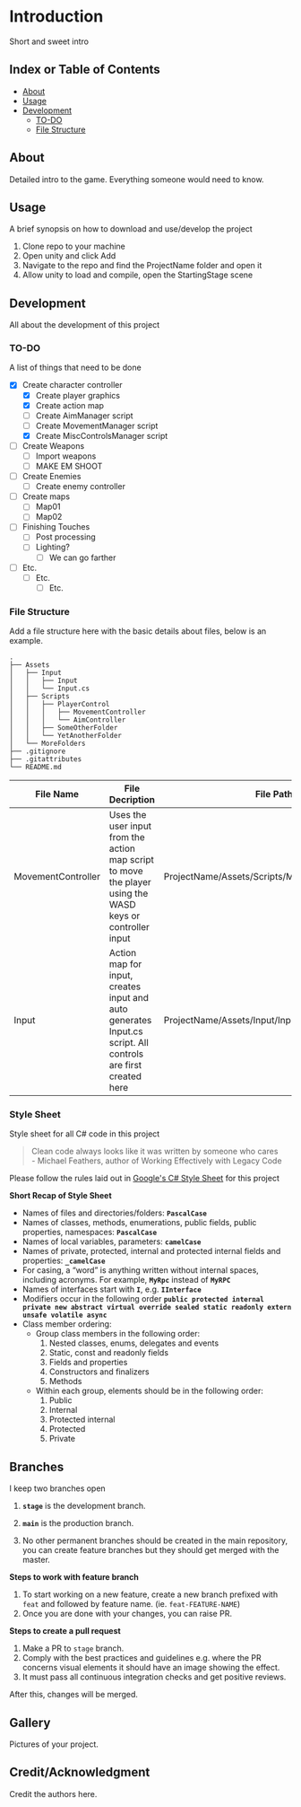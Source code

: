 # Introduction
Short and sweet intro

## Index or Table of Contents
- [About](#about)
- [Usage](#usage)
- [Development](#development)
  - [TO-DO](#to-do)
  - [File Structure](#file-structure)

## About
Detailed intro to the game. Everything someone would need to know.

## Usage
A brief synopsis on how to download and use/develop the project
1. Clone repo to your machine
2. Open unity and click Add
3. Navigate to the repo and find the ProjectName folder and open it
4. Allow unity to load and compile, open the StartingStage scene 

## Development
All about the development of this project

### TO-DO
A list of things that need to be done
- [x] Create character controller
  - [x] Create player graphics
  - [x] Create action map
  - [ ] Create AimManager script
  - [ ] Create MovementManager script
  - [x] Create MiscControlsManager script
- [ ] Create Weapons
  - [ ] Import weapons
  - [ ] MAKE EM SHOOT
- [ ] Create Enemies
  - [ ] Create enemy controller
- [ ] Create maps
  - [ ] Map01
  - [ ] Map02
- [ ] Finishing Touches
  - [ ] Post processing
  - [ ] Lighting?
    - [ ] We can go farther
- [ ] Etc.
  - [ ] Etc.
    - [ ] Etc.

### File Structure
Add a file structure here with the basic details about files, below is an example.
```
.
├── Assets
│   ├── Input
│   │   ├── Input
│   │   └── Input.cs
│   ├── Scripts
│   │   ├── PlayerControl
│   │   │   ├── MovementController
│   │   │   └── AimController
│   │   ├── SomeOtherFolder
│   │   └── YetAnotherFolder
│   └── MoreFolders
├── .gitignore
├── .gitattributes
└── README.md
```

| File Name | File Decription | File Path 
|-|-|-|
| MovementController  | Uses the user input from the action map script to move the player using the WASD keys or controller input | ProjectName/Assets/Scripts/MovementController.cs
| Input | Action map for input, creates input and auto generates Input.cs script. All controls are first created here | ProjectName/Assets/Input/Input

###  Style Sheet
Style sheet for all C# code in this project
> Clean code always looks like it was written by someone who cares  
> \- Michael Feathers, author of Working Effectively with Legacy Code

Please follow the rules laid out in [Google's C# Style Sheet](https://google.github.io/styleguide/csharp-style.html) for this project

**Short Recap of Style Sheet**
- Names of files and directories/folders: **`PascalCase`**
- Names of classes, methods, enumerations, public fields, public properties, namespaces: **`PascalCase`**
- Names of local variables, parameters: **`camelCase`**
- Names of private, protected, internal and protected internal fields and properties: **`_camelCase`**
- For casing, a “word” is anything written without internal spaces, including acronyms. For example, **`MyRpc`** instead of **`MyRPC`**
- Names of interfaces start with **`I`**, e.g. **`IInterface`**
- Modifiers occur in the following order **`public protected internal private new abstract virtual override sealed static readonly extern unsafe volatile async`**
- Class member ordering:
  - Group class members in the following order:
    1. Nested classes, enums, delegates and events
    2. Static, const and readonly fields
    3. Fields and properties
    4. Constructors and finalizers
    5. Methods
  - Within each group, elements should be in the following order:
    1. Public
    2. Internal
    3. Protected internal
    4. Protected
    5. Private

## Branches
I keep two branches open

1. **`stage`** is the development branch.

2. **`main`** is the production branch.

3. No other permanent branches should be created in the main repository, you can create feature branches but they should get merged with the master.

**Steps to work with feature branch**

1. To start working on a new feature, create a new branch prefixed with `feat` and followed by feature name. (ie. `feat-FEATURE-NAME`)
2. Once you are done with your changes, you can raise PR.

**Steps to create a pull request**

1. Make a PR to `stage` branch.
2. Comply with the best practices and guidelines e.g. where the PR concerns visual elements it should have an image showing the effect.
3. It must pass all continuous integration checks and get positive reviews.

After this, changes will be merged.

## Gallery
Pictures of your project.

## Credit/Acknowledgment
Credit the authors here.
